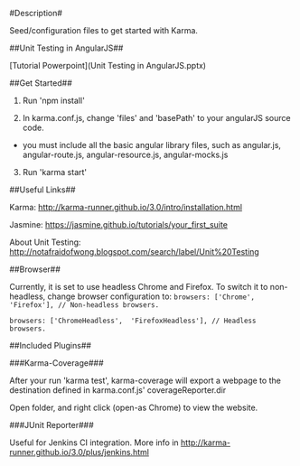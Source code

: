 #Description#

Seed/configuration files to get started with Karma.

##Unit Testing in AngularJS##

[Tutorial Powerpoint](Unit Testing in AngularJS.pptx)

##Get Started##

1. Run 'npm install'

2. In karma.conf.js, change 'files' and 'basePath' to your angularJS source code.

 - you must include all the basic angular library files, such as angular.js, angular-route.js, angular-resource.js, angular-mocks.js

3. Run 'karma start'

##Useful Links##

Karma: http://karma-runner.github.io/3.0/intro/installation.html

Jasmine: https://jasmine.github.io/tutorials/your_first_suite

About Unit Testing: http://notafraidofwong.blogspot.com/search/label/Unit%20Testing

##Browser##

Currently, it is set to use headless Chrome and Firefox. To switch it to non-headless, change browser configuration to:
`
browsers: ['Chrome',  'Firefox'], // Non-headless browsers.
`

`
browsers: ['ChromeHeadless',  'FirefoxHeadless'], // Headless browsers.
`

##Included Plugins##

###Karma-Coverage###

After your run 'karma test', karma-coverage will export a webpage to the destination defined in karma.conf.js' coverageReporter.dir

Open folder, and right click (open-as Chrome) to view the website.

###JUnit Reporter###

Useful for Jenkins CI integration. More info in http://karma-runner.github.io/3.0/plus/jenkins.html

